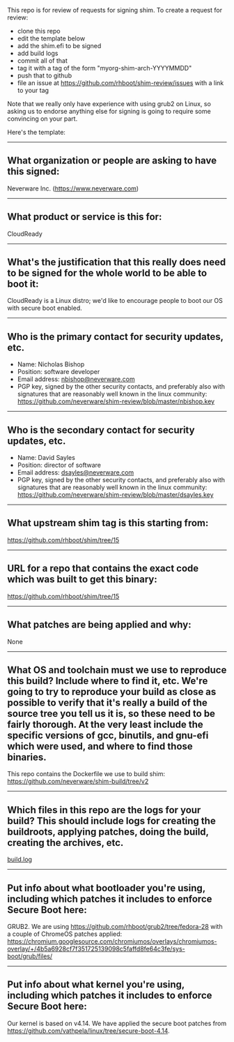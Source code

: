 This repo is for review of requests for signing shim.  To create a request for review:

- clone this repo
- edit the template below
- add the shim.efi to be signed
- add build logs
- commit all of that
- tag it with a tag of the form "myorg-shim-arch-YYYYMMDD"
- push that to github
- file an issue at https://github.com/rhboot/shim-review/issues with a link to your tag

Note that we really only have experience with using grub2 on Linux, so asking
us to endorse anything else for signing is going to require some convincing on
your part.

Here's the template:

-------------------------------------------------------------------------------
What organization or people are asking to have this signed:
-------------------------------------------------------------------------------
Neverware Inc. (https://www.neverware.com)

-------------------------------------------------------------------------------
What product or service is this for:
-------------------------------------------------------------------------------
CloudReady

-------------------------------------------------------------------------------
What's the justification that this really does need to be signed for the whole world to be able to boot it:
-------------------------------------------------------------------------------
CloudReady is a Linux distro; we'd like to encourage people to boot our OS with secure boot enabled.

-------------------------------------------------------------------------------
Who is the primary contact for security updates, etc.
-------------------------------------------------------------------------------
- Name: Nicholas Bishop
- Position: software developer
- Email address: nbishop@neverware.com
- PGP key, signed by the other security contacts, and preferably also with signatures that are reasonably well known in the linux community: https://github.com/neverware/shim-review/blob/master/nbishop.key

-------------------------------------------------------------------------------
Who is the secondary contact for security updates, etc.
-------------------------------------------------------------------------------
- Name: David Sayles
- Position: director of software
- Email address: dsayles@neverware.com
- PGP key, signed by the other security contacts, and preferably also with signatures that are reasonably well known in the linux community: https://github.com/neverware/shim-review/blob/master/dsayles.key

-------------------------------------------------------------------------------
What upstream shim tag is this starting from:
-------------------------------------------------------------------------------
https://github.com/rhboot/shim/tree/15

-------------------------------------------------------------------------------
URL for a repo that contains the exact code which was built to get this binary:
-------------------------------------------------------------------------------
https://github.com/rhboot/shim/tree/15

-------------------------------------------------------------------------------
What patches are being applied and why:
-------------------------------------------------------------------------------
None

-------------------------------------------------------------------------------
What OS and toolchain must we use to reproduce this build?  Include where to find it, etc.  We're going to try to reproduce your build as close as possible to verify that it's really a build of the source tree you tell us it is, so these need to be fairly thorough. At the very least include the specific versions of gcc, binutils, and gnu-efi which were used, and where to find those binaries.
-------------------------------------------------------------------------------
This repo contains the Dockerfile we use to build shim: https://github.com/neverware/shim-build/tree/v2

-------------------------------------------------------------------------------
Which files in this repo are the logs for your build?   This should include logs for creating the buildroots, applying patches, doing the build, creating the archives, etc.
-------------------------------------------------------------------------------
[build.log](build.log)

-------------------------------------------------------------------------------
Put info about what bootloader you're using, including which patches it includes to enforce Secure Boot here:
-------------------------------------------------------------------------------
GRUB2. We are using https://github.com/rhboot/grub2/tree/fedora-28 with a couple of ChromeOS patches applied: https://chromium.googlesource.com/chromiumos/overlays/chromiumos-overlay/+/4b5a6928cf7f351725139098c5faffd8fe64c3fe/sys-boot/grub/files/

-------------------------------------------------------------------------------
Put info about what kernel you're using, including which patches it includes to enforce Secure Boot here:
-------------------------------------------------------------------------------
Our kernel is based on v4.14. We have applied the secure boot patches from https://github.com/vathpela/linux/tree/secure-boot-4.14.
